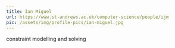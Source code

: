 ```yaml
---
title: Ian Miguel
url: https://www.st-andrews.ac.uk/computer-science/people/ijm
pic: /assets/img/profile-pics/ian-miguel.jpg
---
```

constraint modelling and solving
